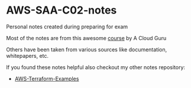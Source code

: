 # AWS-SAA-C02-notes
Personal notes created during preparing for exam

Most of the notes are from this awesome [course](https://acloud.guru/learn/aws-certified-solutions-architect-associate) by A Cloud Guru

Others have been taken from various sources like documentation, whitepapers, etc.

If you found these notes helpful also checkout my other notes repository:
* [AWS-Terraform-Examples](https://github.com/Vedant-Mhatre/AWS-Terraform-Examples)
